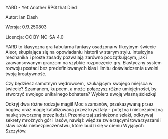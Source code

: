 ﻿YARD - Yet Another RPG that Died

Autor: Ian Dash

Wersja: 0.9.250803

Licencja: CC BY-NC-SA 4.0

YARD to klasyczna gra fabularna fantasy osadzona w fikcyjnym świecie Aleor, skupiająca się na opowiadaniu historii w starym stylu. Intuicyjna mechanika i proste zasady pozwalają zarówno początkującym, jak i zaawansowanym graczom na szybkie rozpoczęcie gry. Elastyczny system rozwoju postaci bez predefiniowanych klas i limitu doświadczenia uwolni twoją kreatywność.

Czy będziesz samotnym wędrowcem, szukającym swojego miejsca w świecie? Szamanem, kupcem, a może połączysz różne umiejętności, by stworzyć swojego unikalnego bohatera? Wybierz swoją własną ścieżkę!

Odkryj dwa różne rodzaje magii! Moc szamanów, przekazywaną przez bogów, oraz magię katalizowaną przez kryształy - potężną i niebezpieczną naukę stworzoną przez ludzi. Przemierzaj zaśnieżone szlaki, odkrywaj sekrety mroźnych gór i lasów, nawiąż więź ze zwierzęcymi towarzyszami i staw czoła niebezpieczeństwu, które budzi się w cieniu Wyjących Szczytów.

